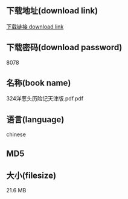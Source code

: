 ## 下载地址(download link)
[下载链接 download link](https://tutu365.netlify.app/?s=324%E6%B4%8B%E8%91%B1%E5%A4%B4%E5%8E%86%E9%99%A9%E8%AE%B0%E5%A4%A9%E6%B4%A5%E7%89%88.pdf)

## 下载密码(download password)
8078

## 名称(book name)
324洋葱头历险记天津版.pdf.pdf

## 语言(language)
chinese

## MD5


## 大小(filesize)
21.6 MB
